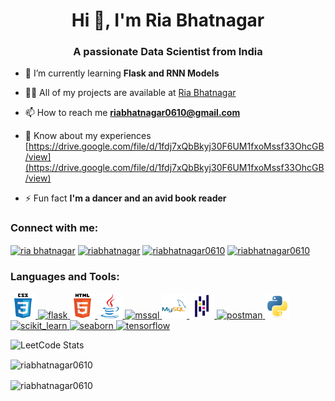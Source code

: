 <h1 align="center">Hi 👋, I'm Ria Bhatnagar</h1>
<h3 align="center">A passionate Data Scientist from India</h3>

- 🌱 I’m currently learning **Flask and RNN Models**

- 👨‍💻 All of my projects are available at [Ria Bhatnagar](https://riabhatnagar.netlify.app/)

- 📫 How to reach me **riabhatnagar0610@gmail.com**

- 📄 Know about my experiences [https://drive.google.com/file/d/1fdj7xQbBkyj30F6UM1fxoMssf33OhcGB/view](https://drive.google.com/file/d/1fdj7xQbBkyj30F6UM1fxoMssf33OhcGB/view)

- ⚡ Fun fact **I'm a dancer and an avid book reader**

<h3 align="left">Connect with me:</h3>
<p align="left">
<a href="https://linkedin.com/in/ria bhatnagar" target="blank"><img align="center" src="https://raw.githubusercontent.com/rahuldkjain/github-profile-readme-generator/master/src/images/icons/Social/linked-in-alt.svg" alt="ria bhatnagar" height="30" width="40" /></a>
<a href="https://kaggle.com/riabhatnagar" target="blank"><img align="center" src="https://raw.githubusercontent.com/rahuldkjain/github-profile-readme-generator/master/src/images/icons/Social/kaggle.svg" alt="riabhatnagar" height="30" width="40" /></a>
<a href="https://www.hackerrank.com/riabhatnagar0610" target="blank"><img align="center" src="https://raw.githubusercontent.com/rahuldkjain/github-profile-readme-generator/master/src/images/icons/Social/hackerrank.svg" alt="riabhatnagar0610" height="30" width="40" /></a>
<a href="https://www.leetcode.com/riabhatnagar0610" target="blank"><img align="center" src="https://raw.githubusercontent.com/rahuldkjain/github-profile-readme-generator/master/src/images/icons/Social/leet-code.svg" alt="riabhatnagar0610" height="30" width="40" /></a>
</p>

<h3 align="left">Languages and Tools:</h3>
<p align="left"> <a href="https://www.w3schools.com/css/" target="_blank" rel="noreferrer"> <img src="https://raw.githubusercontent.com/devicons/devicon/master/icons/css3/css3-original-wordmark.svg" alt="css3" width="40" height="40"/> </a> <a href="https://flask.palletsprojects.com/" target="_blank" rel="noreferrer"> <img src="https://www.vectorlogo.zone/logos/pocoo_flask/pocoo_flask-icon.svg" alt="flask" width="40" height="40"/> </a> <a href="https://www.w3.org/html/" target="_blank" rel="noreferrer"> <img src="https://raw.githubusercontent.com/devicons/devicon/master/icons/html5/html5-original-wordmark.svg" alt="html5" width="40" height="40"/> </a> <a href="https://www.java.com" target="_blank" rel="noreferrer"> <img src="https://raw.githubusercontent.com/devicons/devicon/master/icons/java/java-original.svg" alt="java" width="40" height="40"/> </a> <a href="https://www.microsoft.com/en-us/sql-server" target="_blank" rel="noreferrer"> <img src="https://www.svgrepo.com/show/303229/microsoft-sql-server-logo.svg" alt="mssql" width="40" height="40"/> </a> <a href="https://www.mysql.com/" target="_blank" rel="noreferrer"> <img src="https://raw.githubusercontent.com/devicons/devicon/master/icons/mysql/mysql-original-wordmark.svg" alt="mysql" width="40" height="40"/> </a> <a href="https://pandas.pydata.org/" target="_blank" rel="noreferrer"> <img src="https://raw.githubusercontent.com/devicons/devicon/2ae2a900d2f041da66e950e4d48052658d850630/icons/pandas/pandas-original.svg" alt="pandas" width="40" height="40"/> </a> <a href="https://postman.com" target="_blank" rel="noreferrer"> <img src="https://www.vectorlogo.zone/logos/getpostman/getpostman-icon.svg" alt="postman" width="40" height="40"/> </a> <a href="https://www.python.org" target="_blank" rel="noreferrer"> <img src="https://raw.githubusercontent.com/devicons/devicon/master/icons/python/python-original.svg" alt="python" width="40" height="40"/> </a> <a href="https://scikit-learn.org/" target="_blank" rel="noreferrer"> <img src="https://upload.wikimedia.org/wikipedia/commons/0/05/Scikit_learn_logo_small.svg" alt="scikit_learn" width="40" height="40"/> </a> <a href="https://seaborn.pydata.org/" target="_blank" rel="noreferrer"> <img src="https://seaborn.pydata.org/_images/logo-mark-lightbg.svg" alt="seaborn" width="40" height="40"/> </a> <a href="https://www.tensorflow.org" target="_blank" rel="noreferrer"> <img src="https://www.vectorlogo.zone/logos/tensorflow/tensorflow-icon.svg" alt="tensorflow" width="40" height="40"/> </a> </p>

![LeetCode Stats](https://leetcode.card.workers.dev/riabhatnagar0610?theme=auto&font=baloo&extension=null)

<p><img align="center" src="https://github-readme-stats.vercel.app/api/top-langs?username=riabhatnagar0610&show_icons=true&locale=en&layout=compact" alt="riabhatnagar0610" /></p>

<p><img align="center" src="https://github-readme-streak-stats.herokuapp.com/?user=riabhatnagar0610&" alt="riabhatnagar0610" /></p>
